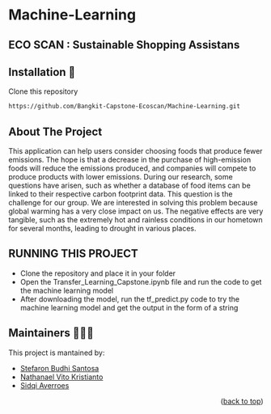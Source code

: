 # Machine-Learning

## ECO SCAN : Sustainable Shopping Assistans

## Installation 🔨
Clone this repository
```bash
https://github.com/Bangkit-Capstone-Ecoscan/Machine-Learning.git
```

## About The Project

This application can help users consider choosing foods that produce fewer emissions. The hope is that a decrease in the purchase of high-emission foods will reduce the emissions produced, and companies will compete to produce products with lower emissions. During our research, some questions have arisen, such as whether a database of food items can be linked to their respective carbon footprint data. This question is the challenge for our group. We are interested in solving this problem because global warming has a very close impact on us. The negative effects are very tangible, such as the extremely hot and rainless conditions in our hometown for several months, leading to drought in various places.

## RUNNING THIS PROJECT
* Clone the repository and place it in your folder
* Open the Transfer_Learning_Capstone.ipynb file and run the code to get the machine learning model
* After downloading the model, run the tf_predict.py code to try the machine learning model and get the output in the form of a string
  

## Maintainers 🧑‍🤝‍🧑
This project is mantained by:
* [Stefaron Budhi Santosa](https://github.com/Stefaron)
* [Nathanael Vito Kristianto](https://github.com/VitoKa29)
* [Sidqi Averroes](https://github.com/sidqiaverroes)

<p align="right">(<a href="#readme-top">back to top</a>)</p>

